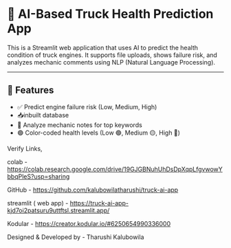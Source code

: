 # 🚚 AI-Based Truck Health Prediction App

This is a Streamlit web application that uses AI to predict the health condition of truck engines. It supports file uploads, shows failure risk, and analyzes mechanic comments using NLP (Natural Language Processing).

---

## 📌 Features

- ✅ Predict engine failure risk (Low, Medium, High)
- 📥inbuilt database
- 🧠 Analyze mechanic notes for top keywords
- 🟢 Color-coded health levels (Low 🟢, Medium 🟡, High 🔴)


Verify Links,

colab - https://colab.research.google.com/drive/19GJGBNuhUhDsDpXqpLfgvwowYbbqPleS?usp=sharing

GitHub - https://github.com/kalubowilatharushi/truck-ai-app

streamlit ( web app) - https://truck-ai-app-kjd7oi2patsuru9uttftsl.streamlit.app/

Kodular - https://creator.kodular.io/#6250654990336000



Designed & Developed by - Tharushi Kalubowila

